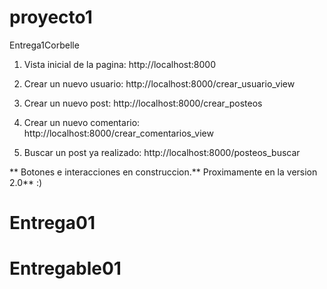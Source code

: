 # proyecto1
Entrega1Corbelle

1. Vista inicial de la pagina:
    http://localhost:8000
    
2. Crear un nuevo usuario:
    http://localhost:8000/crear_usuario_view
    
3. Crear un nuevo post:
    http://localhost:8000/crear_posteos
    
4. Crear un nuevo comentario:
    http://localhost:8000/crear_comentarios_view

5. Buscar un post ya realizado: 
    http://localhost:8000/posteos_buscar
    

** Botones e interacciones en construccion.** Proximamente en la version 2.0** :)
    
# Entrega01
# Entregable01
